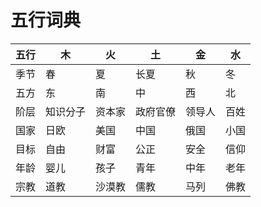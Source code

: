 # 五行词典

|五行|木|火|土|金|水|
|----|----|----|----|----|----|
|季节|春|夏|长夏|秋|冬|
|五方|东|南|中|西|北|
|阶层|知识分子|资本家|政府官僚|领导人|百姓|
|国家|日欧|美国|中国|俄国|小国|
|目标|自由|财富|公正|安全|信仰|
|年龄|婴儿|孩子|青年|中年|老年|
|宗教|道教|沙漠教|儒教|马列|佛教|
